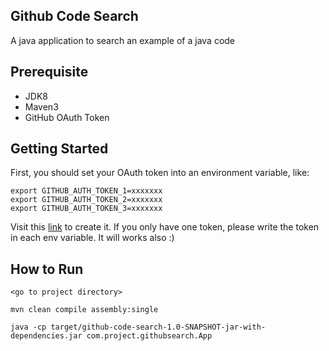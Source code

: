 ## Github Code Search
A java application to search an example of a java code

## Prerequisite

- JDK8
- Maven3
- GitHub OAuth Token

## Getting Started

First, you should set your OAuth token into an environment variable, like:
```
export GITHUB_AUTH_TOKEN_1=xxxxxxx
export GITHUB_AUTH_TOKEN_2=xxxxxxx
export GITHUB_AUTH_TOKEN_3=xxxxxxx
```
Visit this [link](https://github.com/settings/tokens) to create it. If you only have one token, please write the token in each env variable. It will works also :)


## How to Run

```
<go to project directory>

mvn clean compile assembly:single

java -cp target/github-code-search-1.0-SNAPSHOT-jar-with-dependencies.jar com.project.githubsearch.App
```
